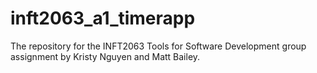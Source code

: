 # inft2063_a1_timerapp

The repository for the INFT2063 Tools for Software Development group assignment by Kristy Nguyen and Matt Bailey.